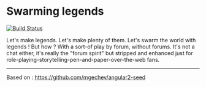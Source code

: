 # Swarming legends
[![Build Status](https://travis-ci.org/Nacryn/swarm-legends.svg?branch=master)](https://travis-ci.org/Nacryn/swarm-legends)

Let's make legends. Let's make plenty of them. Let's swarm the world with legends ! But how ? With a sort-of play by forum, without forums. It's not a chat either, it's really the "forum spirit" but stripped and enhanced just for role-playing-storytelling-pen-and-paper-over-the-web fans.

------
Based on : https://github.com/mgechev/angular2-seed
